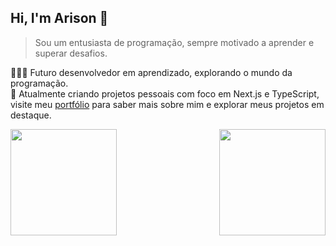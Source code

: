 ## Hi, I'm Arison 👋

> Sou um entusiasta de programação, sempre motivado a aprender e superar desafios.

👩🏻‍💻 Futuro desenvolvedor em aprendizado, explorando o mundo da programação.<br />
🌱 Atualmente criando projetos pessoais com foco em Next.js e TypeScript, visite meu [portfólio](https://arison-dev.vercel.app) para saber mais sobre mim e explorar meus projetos em destaque.<br />

<img align="left" height="170em" src="https://github-readme-stats.vercel.app/api?username=arisonfirmino&show_icons=true&theme=dracula&title_color=FFFFFF&icon_color=FFFFFF&text_color=FFFFFF&bg_color=09090b"/>

<img align="right" height="170em" src="https://github-readme-stats.vercel.app/api/top-langs/?username=arisonfirmino&layout=compact&langs_count=16&theme=dracula&title_color=FFFFFF&icon_color=FFFFFF&text_color=FFFFFF&bg_color=09090b"/>
